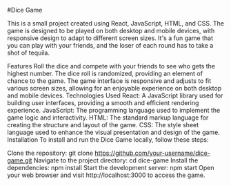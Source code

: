 #Dice Game

This is a small project created using React, JavaScript, HTML, and CSS. The game is designed to be played on both desktop and mobile devices, with responsive design to adapt to different screen sizes. It's a fun game that you can play with your friends, and the loser of each round has to take a shot of tequila.

Features
Roll the dice and compete with your friends to see who gets the highest number.
The dice roll is randomized, providing an element of chance to the game.
The game interface is responsive and adjusts to fit various screen sizes, allowing for an enjoyable experience on both desktop and mobile devices.
Technologies Used
React: A JavaScript library used for building user interfaces, providing a smooth and efficient rendering experience.
JavaScript: The programming language used to implement the game logic and interactivity.
HTML: The standard markup language for creating the structure and layout of the game.
CSS: The style sheet language used to enhance the visual presentation and design of the game.
Installation
To install and run the Dice Game locally, follow these steps:

Clone the repository: git clone https://github.com/your-username/dice-game.git
Navigate to the project directory: cd dice-game
Install the dependencies: npm install
Start the development server: npm start
Open your web browser and visit http://localhost:3000 to access the game.